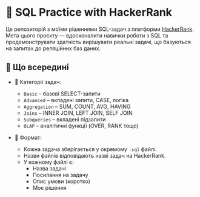 # 🧠 SQL Practice with HackerRank

Це репозиторій з моїми рішеннями SQL-задач з платформи [HackerRank](https://www.hackerrank.com/domains/sql). Мета цього проєкту — вдосконалити навички роботи з SQL та продемонструвати здатність вирішувати реальні задачі, що базуються на запитах до реляційних баз даних.

## 🧩 Що всередині

- 📁 Категорії задач:
  - `Basic` – базові SELECT-запити
  - `Advanced` – вкладені запити, CASE, логіка
  - `Aggregation` – SUM, COUNT, AVG, HAVING
  - `Joins` – INNER JOIN, LEFT JOIN, SELF JOIN
  - `Subqueries` – вкладені підзапити
  - `OLAP` – аналітичні функції (OVER, RANK тощо)

- 📄 Формат:
  - Кожна задача зберігається у окремому `.sql` файлі.
  - Назви файлів відповідають назві задач на HackerRank.
  - У кожному файлі є:
    - Назва задачі
    - Посилання на задачу
    - Опис умови (коротко)
    - Моє рішення
